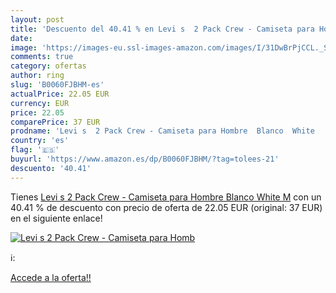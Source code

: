 ```yaml
---
layout: post
title: 'Descuento del 40.41 % en Levi s  2 Pack Crew - Camiseta para Homb'
date: 
image: 'https://images-eu.ssl-images-amazon.com/images/I/31DwBrPjCCL._SL200_.jpg'
comments: true
category: ofertas
author: ring
slug: 'B0060FJBHM-es'
actualPrice: 22.05 EUR
currency: EUR
price: 22.05
comparePrice: 37 EUR
prodname: 'Levi s  2 Pack Crew - Camiseta para Hombre  Blanco  White   M'
country: 'es'
flag: '🇪🇸'
buyurl: 'https://www.amazon.es/dp/B0060FJBHM/?tag=tolees-21'
descuento: '40.41'
---
```


Tienes [Levi s  2 Pack Crew - Camiseta para Hombre  Blanco  White   M](https://www.amazon.es/dp/B0060FJBHM/?tag=tolees-21) con un 40.41 % de descuento con precio de oferta de 22.05 EUR (original: 37 EUR) en el siguiente enlace!

[![Levi s  2 Pack Crew - Camiseta para Homb](https://images-eu.ssl-images-amazon.com/images/I/31DwBrPjCCL._SL200_.jpg)](https://www.amazon.es/dp/B0060FJBHM/?tag=tolees-21)

ℹ️:


[Accede a la oferta!!](https://www.amazon.es/dp/B0060FJBHM/?tag=tolees-21)
